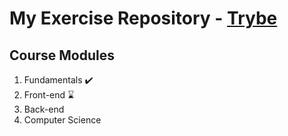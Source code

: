 # My Exercise Repository - <a href="https://www.betrybe.com/">Trybe</a>

<h2>Course Modules</h2>

<ol>
    <li>Fundamentals ✔️
    <li>Front-end  ⌛
    <li>Back-end
    <li>Computer Science
</ol>
